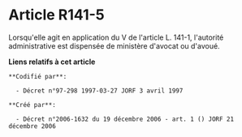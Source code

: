 # Article R141-5

Lorsqu'elle agit en application du V de l'article L. 141-1, l'autorité administrative est dispensée de ministère d'avocat ou
d'avoué.

**Liens relatifs à cet article**

	**Codifié par**:

	  - Décret n°97-298 1997-03-27 JORF 3 avril 1997

	**Créé par**:

	  - Décret n°2006-1632 du 19 décembre 2006 - art. 1 () JORF 21 décembre 2006
